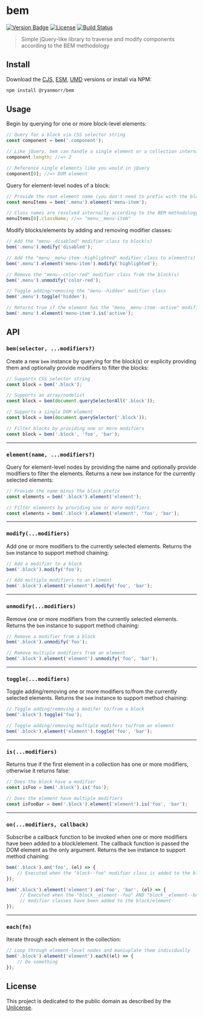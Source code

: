 # bem

[![Version Badge][version-image]][project-url]
[![License][license-image]][license-url]
[![Build Status][build-image]][build-url]

> Simple jQuery-like library to traverse and modify components according to the BEM methodology

## Install

Download the [CJS](https://github.com/ryanmorr/bem/raw/master/dist/cjs/bem.js), [ESM](https://github.com/ryanmorr/bem/raw/master/dist/esm/bem.js), [UMD](https://github.com/ryanmorr/bem/raw/master/dist/umd/bem.js) versions or install via NPM:

``` sh
npm install @ryanmorr/bem
```

## Usage

Begin by querying for one or more block-level elements:

``` javascript
// Query for a block via CSS selector string
const component = bem('.component');

// Like jQuery, bem can handle a single element or a collection internally
component.length; //=> 2

// Reference single elements like you would in jQuery
component[0]; //=> DOM element
```

Query for element-level nodes of a block:

``` javascript
// Provide the root element name (you don't need to prefix with the block name)
const menuItems = bem('.menu').element('menu-item');

// Class names are resolved internally according to the BEM methodology
menuItems[0].className; //=> "menu__menu-item"
```

Modify blocks/elements by adding and removing modifier classes:

``` javascript
// Add the "menu--disabled" modifier class to block(s)
bem('.menu').modify('disabled'); 

// Add the "menu__menu-item--highlighted" modifier class to element(s)
bem('.menu').element('menu-item').modify('highlighted'); 

// Remove the "menu--color-red" modifier class from the block(s)
bem('.menu').unmodify('color-red');

// Toggle adding/removing the "menu--hidden" modifier class
bem('.menu').toggle('hidden'); 

// Returns true if the element has the "menu__menu-item--active" modifier class
bem('.menu').element('menu-item').is('active');
```

## API

### `bem(selector, ...modifiers?)`

Create a new `bem` instance by querying for the block(s) or explicity providing them and optionally provide modifiers to filter the blocks:

```javascript
// Supports CSS selector string
const block = bem('.block');

// Supports an array/nodelist
const block = bem(document.querySelectorAll('.block'));

// Supports a single DOM element
const block = bem(document.querySelector('.block'));

// Filter blocks by providing one or more modifiers
const block = bem('.block', 'foo', 'bar');
```

------

### `element(name, ...modifiers?)`

Query for element-level nodes by providing the name and optionally provide modifiers to filter the elements. Returns a new `bem` instance for the currently selected elements:

```javascript
// Provide the name minus the block prefix
const elements = bem('.block').element('element');

// Filter elements by providing one or more modifiers
const elements = bem('.block').element('element', 'foo', 'bar');
```

------

### `modify(...modifiers)`

Add one or more modifiers to the currently selected elements. Returns the `bem` instance to support method chaining:

```javascript
// Add a modifier to a block
bem('.block').modify('foo');

// Add multiple modifiers to an element
bem('.block').element('element').modify('foo', 'bar');
```

------

### `unmodify(...modifiers)`

Remove one or more modifiers from the currently selected elements. Returns the `bem` instance to support method chaining:

```javascript
// Remove a modifier from a block
bem('.block').unmodify('foo');

// Remove multiple modifiers from an element
bem('.block').element('element').unmodify('foo', 'bar');
```

------

### `toggle(...modifiers)`

Toggle adding/removing one or more modifiers to/from the currently selected elements. Returns the `bem` instance to support method chaining:

```javascript
// Toggle adding/removing a modifer to/from a block
bem('.block').toggle('foo');

// Toggle adding/removing multiple modifers to/from an element
bem('.block').element('element').toggle('foo', 'bar');
```

------

### `is(...modifiers)`

Returns true if the first element in a collection has one or more modifiers, otherwise it returns false:

```javascript
// Does the block have a modifier
const isFoo = bem('.block').is('foo');

// Does the element have multiple modifiers
const isFooBar = bem('.block').element('element').is('foo', 'bar');
```

------

### `on(...modifiers, callback)`

Subscribe a callback function to be invoked when one or more modifiers have been added to a block/element. The callback function is passed the DOM element as the only argument. Returns the `bem` instance to support method chaining:

```javascript
bem('.block').on('foo', (el) => {
    // Executed when the "block--foo" modifier class is added to the block/element
});

bem('.block').element('element').on('foo', 'bar', (el) => {
     // Executed when the "block__element--foo" AND "block__element--bar"
     // modifier classes have been added to the block/element
});
```

------

### `each(fn)`

Iterate through each element in the collection:

```javascript
// Loop through element-level nodes and maniuplate them individually
bem('.block').element('element').each((el) => {
    // Do something 
});
```

## License

This project is dedicated to the public domain as described by the [Unlicense](http://unlicense.org/).

[project-url]: https://github.com/ryanmorr/bem
[version-image]: https://img.shields.io/github/package-json/v/ryanmorr/bem?color=blue&style=flat-square
[build-url]: https://github.com/ryanmorr/bem/actions
[build-image]: https://img.shields.io/github/actions/workflow/status/ryanmorr/bem/node.js.yml?style=flat-square
[license-image]: https://img.shields.io/github/license/ryanmorr/bem?color=blue&style=flat-square
[license-url]: UNLICENSE